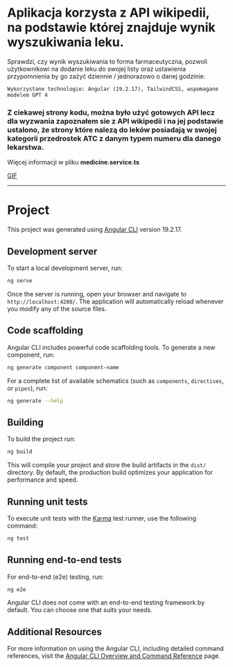 # Aplikacja korzysta z API wikipedii, na podstawie której znajduje wynik wyszukiwania leku.
Sprawdzi, czy wynik wyszukiwania to forma farmaceutyczna, pozwoli użytkownikowi na dodanie leku do swojej listy oraz ustawienia przypomnienia by go zażyć dziennie / jednorazowo o danej godzinie.

```Wykorzystane technologie: Angular (19.2.17), TailwindCSS, wspomagane modelem GPT 4```
### Z ciekawej strony kodu, można było użyć gotowych API lecz dla wyzwania zapoznałem sie z API wikipedii i na jej podstawie ustalono, że strony które nalezą do leków posiadają w swojej kategorii przedrostek ATC z danym typem numeru dla danego lekarstwa.
Więcej informacji w pliku **medicine.service.ts**


[GIF](https://imgur.com/sRK55sT.gif)

--------------

# Project

This project was generated using [Angular CLI](https://github.com/angular/angular-cli) version 19.2.17.

## Development server

To start a local development server, run:

```bash
ng serve
```

Once the server is running, open your browser and navigate to `http://localhost:4200/`. The application will automatically reload whenever you modify any of the source files.

## Code scaffolding

Angular CLI includes powerful code scaffolding tools. To generate a new component, run:

```bash
ng generate component component-name
```

For a complete list of available schematics (such as `components`, `directives`, or `pipes`), run:

```bash
ng generate --help
```

## Building

To build the project run:

```bash
ng build
```

This will compile your project and store the build artifacts in the `dist/` directory. By default, the production build optimizes your application for performance and speed.

## Running unit tests

To execute unit tests with the [Karma](https://karma-runner.github.io) test runner, use the following command:

```bash
ng test
```

## Running end-to-end tests

For end-to-end (e2e) testing, run:

```bash
ng e2e
```

Angular CLI does not come with an end-to-end testing framework by default. You can choose one that suits your needs.

## Additional Resources

For more information on using the Angular CLI, including detailed command references, visit the [Angular CLI Overview and Command Reference](https://angular.dev/tools/cli) page.

